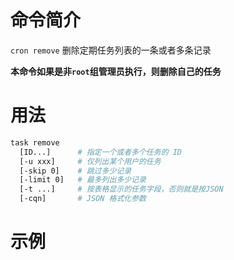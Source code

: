 # 命令简介 

`cron remove` 删除定期任务列表的一条或者多条记录

**本命令如果是非`root`组管理员执行，则删除自己的任务**

# 用法

```bash
task remove
  [ID...]      # 指定一个或者多个任务的 ID
  [-u xxx]     # 仅列出某个用户的任务
  [-skip 0]    # 跳过多少记录
  [-limit 0]   # 最多列出多少记录
  [-t ...]     # 按表格显示的任务字段，否则就是按JSON
  [-cqn]       # JSON 格式化参数
```

# 示例

```bash
```